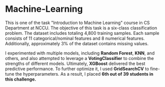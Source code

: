 # Machine-Learning
This is one of the task "Introduction to Machine Learning" course in CS Department  at NCCU. The objective of this task is a six-class classification problem. The dataset includes totaling 4,800 training samples. Each sample consists of 11 categorical/nominal features and 8 numerical features. Additionally, approximately 3% of the dataset contains missing values.  

I experimented with multiple models, including **Random Forest**, **KNN**, and others, and also attempted to leverage a **VotingClassifier** to combine the strengths of different models. Ultimately, **XGBoost** delivered the best predictive performance. To further optimize it, I used **GridSearchCV** to fine-tune the hyperparameters. As a result, I placed **6th out of 39 students in this challenge.**
